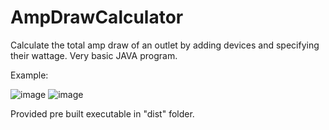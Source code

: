 # AmpDrawCalculator
Calculate the total amp draw of an outlet by adding devices and specifying their wattage. Very basic JAVA program.

Example: 

![image](https://user-images.githubusercontent.com/122760540/226333392-1a884682-ccdc-4a24-b4b9-8fcedff70f16.png)
![image](https://user-images.githubusercontent.com/122760540/226333606-de9ad6b3-3311-44a9-a4b1-4b6033f0b000.png)

Provided pre built executable in "dist" folder.
